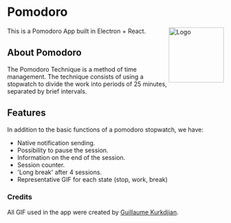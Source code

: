 # Pomodoro

<img alt="Logo" align="right" src="https://emojipedia-us.s3.dualstack.us-west-1.amazonaws.com/thumbs/240/apple/285/red-apple_1f34e.png" width="128" />

This is a Pomodoro App built in Electron + React.

## About Pomodoro

The Pomodoro Technique is a method of time management. The technique consists of using a stopwatch to divide the work into periods of 25 minutes, separated by brief intervals.

## Features

In addition to the basic functions of a pomodoro stopwatch, we have:

- Native notification sending.
- Possibility to pause the session.
- Information on the end of the session.
- Session counter.
- 'Long break' after 4 sessions.
- Representative GIF for each state (stop, work, break)

### Credits

All GIF used in the app were created by [Guillaume Kurkdjian](https://guillaumekurkdjian.com/).
